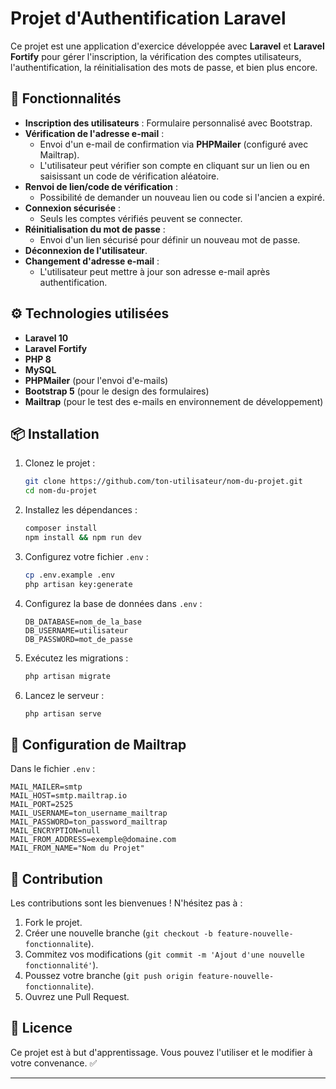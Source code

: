 # Projet d'Authentification Laravel

Ce projet est une application d'exercice développée avec **Laravel** et **Laravel Fortify** pour gérer l'inscription, la vérification des comptes utilisateurs, l'authentification, la réinitialisation des mots de passe, et bien plus encore.

## 🚀 Fonctionnalités

- **Inscription des utilisateurs** : Formulaire personnalisé avec Bootstrap.
- **Vérification de l'adresse e-mail** :
  - Envoi d'un e-mail de confirmation via **PHPMailer** (configuré avec Mailtrap).
  - L'utilisateur peut vérifier son compte en cliquant sur un lien ou en saisissant un code de vérification aléatoire.
- **Renvoi de lien/code de vérification** :
  - Possibilité de demander un nouveau lien ou code si l'ancien a expiré.
- **Connexion sécurisée** :
  - Seuls les comptes vérifiés peuvent se connecter.
- **Réinitialisation du mot de passe** :
  - Envoi d'un lien sécurisé pour définir un nouveau mot de passe.
- **Déconnexion de l'utilisateur**.
- **Changement d'adresse e-mail** :
  - L'utilisateur peut mettre à jour son adresse e-mail après authentification.

## ⚙️ Technologies utilisées

- **Laravel 10**
- **Laravel Fortify**
- **PHP 8**
- **MySQL**
- **PHPMailer** (pour l'envoi d'e-mails)
- **Bootstrap 5** (pour le design des formulaires)
- **Mailtrap** (pour le test des e-mails en environnement de développement)

## 📦 Installation

1. Clonez le projet :
   ```bash
   git clone https://github.com/ton-utilisateur/nom-du-projet.git
   cd nom-du-projet
   ```

2. Installez les dépendances :
   ```bash
   composer install
   npm install && npm run dev
   ```

3. Configurez votre fichier `.env` :
   ```bash
   cp .env.example .env
   php artisan key:generate
   ```

4. Configurez la base de données dans `.env` :
   ```env
   DB_DATABASE=nom_de_la_base
   DB_USERNAME=utilisateur
   DB_PASSWORD=mot_de_passe
   ```

5. Exécutez les migrations :
   ```bash
   php artisan migrate
   ```

6. Lancez le serveur :
   ```bash
   php artisan serve
   ```

## 📧 Configuration de Mailtrap

Dans le fichier `.env` :
```env
MAIL_MAILER=smtp
MAIL_HOST=smtp.mailtrap.io
MAIL_PORT=2525
MAIL_USERNAME=ton_username_mailtrap
MAIL_PASSWORD=ton_password_mailtrap
MAIL_ENCRYPTION=null
MAIL_FROM_ADDRESS=exemple@domaine.com
MAIL_FROM_NAME="Nom du Projet"
```

## 🤝 Contribution

Les contributions sont les bienvenues ! N'hésitez pas à :

1. Fork le projet.
2. Créer une nouvelle branche (`git checkout -b feature-nouvelle-fonctionnalite`).
3. Commitez vos modifications (`git commit -m 'Ajout d'une nouvelle fonctionnalité'`).
4. Poussez votre branche (`git push origin feature-nouvelle-fonctionnalite`).
5. Ouvrez une Pull Request.

## 📄 Licence

Ce projet est à but d'apprentissage. Vous pouvez l'utiliser et le modifier à votre convenance. ✅

---


